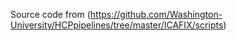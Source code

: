Source code from 
(https://github.com/Washington-University/HCPpipelines/tree/master/ICAFIX/scripts)
